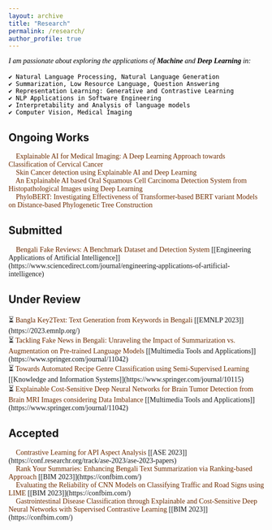 ```yaml
---
layout: archive
title: "Research"
permalink: /research/
author_profile: true
---
```

<span style="color:black;font-family:Georgia">
<em>I am passionate about exploring the applications of <b>Machine</b> and <b>Deep Learning</b> in:</em><br/><br/>
<code>✔️ Natural Language Processing, Natural Language Generation</code> <br/>
<code>✔️ Summarization, Low Resource Language, Question Answering</code> <br/>
<code>✔️ Representation Learning: Generative and Contrastive Learning</code> <br/>
<code>✔️ NLP Applications in Software Engineering</code> <br/>
<code>✔️ Interpretability and Analysis of language models</code> <br/>
<code>✔️ Computer Vision, Medical Imaging</code>
</span>
<br/>


## Ongoing Works
<span style="font-family:Trebuchet MS;">
🔨 <span style="color:#6E2C00">Explainable AI for Medical Imaging: A Deep Learning Approach towards Classification of Cervical Cancer</span><br/>
🔨 <span style="color:#6E2C00">Skin Cancer detection using Explainable AI and Deep Learning</span><br/>
🔨 <span style="color:#6E2C00">An Explainable AI based Oral Squamous Cell Carcinoma Detection System from Histopathological Images using Deep Learning</span><br/>
🔨 <span style="color:#6E2C00">PhyloBERT: Investigating Effectiveness of Transformer-based BERT variant Models on Distance-based Phylogenetic Tree Construction</span>
</span>

## Submitted
<span style="font-family:Trebuchet MS;">
📝 <span style="color:#6E2C00">Bengali Fake Reviews: A Benchmark Dataset and Detection System</span> [[Engineering Applications of Artificial Intelligence]](https://www.sciencedirect.com/journal/engineering-applications-of-artificial-intelligence)
</span>

## Under Review
<span style="font-family:Trebuchet MS;">
⏳ <span style="color:#6E2C00">Bangla Key2Text: Text Generation from Keywords in Bengali</span> [[EMNLP 2023]](https://2023.emnlp.org/)<br/>
⏳ <span style="color:#6E2C00">Tackling Fake News in Bengali: Unraveling the Impact of Summarization vs. Augmentation on Pre-trained Language Models</span> [[Multimedia Tools and Applications]](https://www.springer.com/journal/11042)<br/>
⏳ <span style="color:#6E2C00">Towards Automated Recipe Genre Classification using Semi-Supervised Learning</span> [[Knowledge and Information Systems]](https://www.springer.com/journal/10115)<br/>
⏳ <span style="color:#6E2C00">Explainable Cost-Sensitive Deep Neural Networks for Brain Tumor Detection from Brain MRI Images considering Data Imbalance</span> [[Multimedia Tools and Applications]](https://www.springer.com/journal/11042)
</span>

## Accepted
<span style="font-family:Trebuchet MS;">
📢 <span style="color:#6E2C00">Contrastive Learning for API Aspect Analysis</span> [[ASE 2023]](https://conf.researchr.org/track/ase-2023/ase-2023-papers)<br/>
📢 <span style="color:#6E2C00">Rank Your Summaries: Enhancing Bengali Text Summarization via Ranking-based Approach</span> [[BIM 2023]](https://confbim.com/)<br/>
📢 <span style="color:#6E2C00">Evaluating the Reliability of CNN Models on Classifying Traffic and Road Signs using LIME</span> [[BIM 2023]](https://confbim.com/)<br/>
📢 <span style="color:#6E2C00">Gastrointestinal Disease Classification through Explainable and Cost-Sensitive Deep Neural Networks with Supervised Contrastive Learning</span> [[BIM 2023]](https://confbim.com/)
</span>


